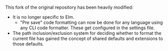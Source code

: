 This fork of the original repository has been heavily modified:

* It is no longer specific to Elm.
    * "Pre save" code formatting can now be done for any language using any CLI code formatter. These get configured in the settings file.
* The path inclusion/exclusion system for deciding whether to format the current file has gained the concept of shared defaults and extensions to those defaults.
